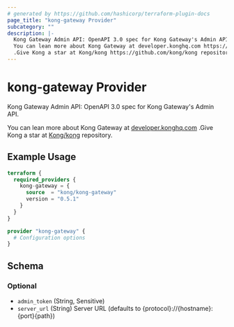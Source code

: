 ```yaml
---
# generated by https://github.com/hashicorp/terraform-plugin-docs
page_title: "kong-gateway Provider"
subcategory: ""
description: |-
  Kong Gateway Admin API: OpenAPI 3.0 spec for Kong Gateway's Admin API.
  You can lean more about Kong Gateway at developer.konghq.com https://developer.konghq.com
  .Give Kong a star at Kong/kong https://github.com/kong/kong repository.
---
```


# kong-gateway Provider

Kong Gateway Admin API: OpenAPI 3.0 spec for Kong Gateway's Admin API.

You can lean more about Kong Gateway at [developer.konghq.com](https://developer.konghq.com)
.Give Kong a star at [Kong/kong](https://github.com/kong/kong) repository.

## Example Usage

```terraform
terraform {
  required_providers {
    kong-gateway = {
      source  = "kong/kong-gateway"
      version = "0.5.1"
    }
  }
}

provider "kong-gateway" {
  # Configuration options
}
```

<!-- schema generated by tfplugindocs -->
## Schema

### Optional

- `admin_token` (String, Sensitive)
- `server_url` (String) Server URL (defaults to {protocol}://{hostname}:{port}{path})
